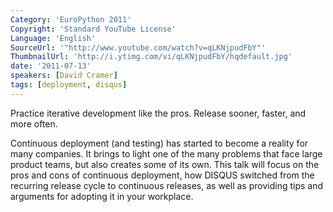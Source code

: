 ```yaml
---
Category: 'EuroPython 2011'
Copyright: 'Standard YouTube License'
Language: 'English'
SourceUrl: '"http://www.youtube.com/watch?v=qLKNjpudFbY"'
ThumbnailUrl: 'http://i.ytimg.com/vi/qLKNjpudFbY/hqdefault.jpg'
date: '2011-07-13'
speakers: [David Cramer]
tags: [deployment, disqus]
---
```

Practice iterative development like the pros. Release sooner, faster, and more
often.

Continuous deployment (and testing) has started to become a reality for many
companies. It brings to light one of the many problems that face large product
teams, but also creates some of its own. This talk will focus on the pros and
cons of continuous deployment, how DISQUS switched from the recurring release
cycle to continuous releases, as well as providing tips and arguments for
adopting it in your workplace.

